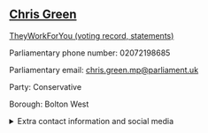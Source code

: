 ## <a href="https://members.parliament.uk/member/4398/contact">Chris Green</a>

<a href="https://www.theyworkforyou.com/mp/25359/chris_green/bolton_west">TheyWorkForYou (voting record, statements)</a> 

Parliamentary phone number: 02072198685 

Parliamentary email: chris.green.mp@parliament.uk 

Party: Conservative 

Borough: Bolton West 

<details><summary>Extra contact information and social media</summary> 
<li>Website: http://www.chris-green.org.uk/</li>
<li>Twitter: https://twitter.com/CGreenUK</li>
<li>Constituency office phone number: 01942409132</li>
<li>Constituency office email: chris@chris-green.org.uk</li>
<li>Facebook: https://www.facebook.com/ChrisGreen4BoltonWest</li>
<li>Instagram:</li>
<li>Youtube:</li>
<li>Linkedin:</li>
<li>Government department phone number:</li>
<li>Government department email:</li>
<li>Threads:</li>
<li>Party office phone number:</li>
<li>Party office email:</li>
<li>Tiktok:</li>
</details>